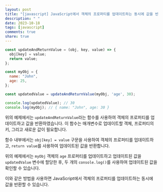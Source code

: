 ```yaml
---
layout: post
title: "[javascript] JavaScript에서 객체의 프로퍼티를 업데이트하는 동시에 값을 반환하는 방법에 대해 알려주세요."
description: " "
date: 2023-10-18
tags: [javascript]
comments: true
share: true
---
```


```javascript
const updateAndReturnValue = (obj, key, value) => {
  obj[key] = value;
  return value;
};

const myObj = {
  name: "John",
  age: 25,
};

const updatedValue = updateAndReturnValue(myObj, 'age', 30);

console.log(updatedValue); // 30
console.log(myObj); // { name: "John", age: 30 }
```

위의 예제에서는 `updateAndReturnValue`라는 함수를 사용하여 객체의 프로퍼티를 업데이트하고 값을 반환하였습니다. 이 함수는 매개변수로 업데이트할 객체, 프로퍼티의 키, 그리고 새로운 값이 필요합니다.

함수 내부에서는 `obj[key] = value` 구문을 사용하여 객체의 프로퍼티를 업데이트하고, `return value`를 사용하여 업데이트된 값을 반환합니다.

위의 예제에서는 `myObj` 객체의 `age` 프로퍼티를 업데이트하고 업데이트된 값을 `updatedValue` 변수에 할당한 후, 두 개의 `console.log()`를 사용하여 업데이트된 값을 확인할 수 있습니다.

이와 같은 방법을 사용하면 JavaScript에서 객체의 프로퍼티를 업데이트하는 동시에 값을 반환할 수 있습니다.